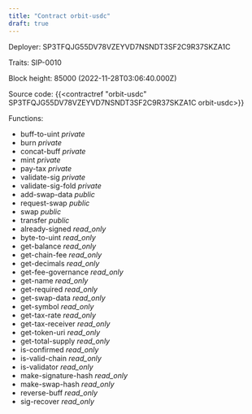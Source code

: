 ```yaml
---
title: "Contract orbit-usdc"
draft: true
---
```

Deployer: SP3TFQJG55DV78VZEYVD7NSNDT3SF2C9R37SKZA1C

Traits:
 SIP-0010



Block height: 85000 (2022-11-28T03:06:40.000Z)

Source code: {{<contractref "orbit-usdc" SP3TFQJG55DV78VZEYVD7NSNDT3SF2C9R37SKZA1C orbit-usdc>}}

Functions:

* buff-to-uint _private_
* burn _private_
* concat-buff _private_
* mint _private_
* pay-tax _private_
* validate-sig _private_
* validate-sig-fold _private_
* add-swap-data _public_
* request-swap _public_
* swap _public_
* transfer _public_
* already-signed _read_only_
* byte-to-uint _read_only_
* get-balance _read_only_
* get-chain-fee _read_only_
* get-decimals _read_only_
* get-fee-governance _read_only_
* get-name _read_only_
* get-required _read_only_
* get-swap-data _read_only_
* get-symbol _read_only_
* get-tax-rate _read_only_
* get-tax-receiver _read_only_
* get-token-uri _read_only_
* get-total-supply _read_only_
* is-confirmed _read_only_
* is-valid-chain _read_only_
* is-validator _read_only_
* make-signature-hash _read_only_
* make-swap-hash _read_only_
* reverse-buff _read_only_
* sig-recover _read_only_
